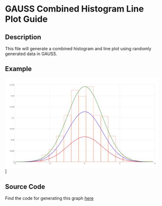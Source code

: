 # GAUSS Combined Histogram Line Plot Guide

## Description
This file will generate a combined histogram and line plot using randomly generated data in GAUSS.

## Example
![GAUSS Combined Histogram and Line Plot](histogram_line_plot_default.jpg)]

## Source Code
Find the code for generating this graph [here](gauss-plot-library/src/histogram_line_plot.gss)
